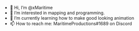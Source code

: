 - 👋 Hi, I’m @xMaritime
- 👀 I’m interested in mapping and programming.
- 🌱 I’m currently learning how to make good looking animation
- 📫 How to reach me: MaritimeProductions#1689 on Discord

<!---
xMaritime/xMaritime is a ✨ special ✨ repository because its `README.md` (this file) appears on your GitHub profile.
You can click the Preview link to take a look at your changes.
--->

